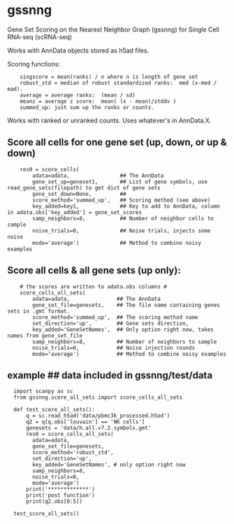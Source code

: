 # gssnng
Gene Set Scoring on the Nearest Neighbor Graph (gssnng) for Single Cell RNA-seq (scRNA-seq)

Works with AnnData objects stored as h5ad files.

Scoring functions:
```
    singscore = mean(ranks) / n where n is length of gene set
    robust_std = median of robust standardized ranks:  med (x-med / mad).
    average = average ranks:  (mean / sd)
    meanz = average z score:  mean( (x - mean)/stddv )
    summed_up: just sum up the ranks or counts.
```

Works with ranked or unranked counts.  Uses whatever's in AnnData.X.


## Score all cells for one gene set (up, down, or up & down)
```
    res0 = score_cells(
        adata=adata,                ## The AnnData
        gene_set_up=geneset1,       ## List of gene symbols, use read_gene_sets(filepath) to get dict of gene sets
        gene_set_down=None,         ##
        score_method='summed_up',   ## Scoring method (see above)
        key_added=key1,             ## Key to add to AnnData, column in adata.obs['key_added'] = gene_set_scores
        samp_neighbors=8,           ## Number of neighbor cells to sample
        noise_trials=0,             ## Noise trials, injects some noise
        mode='average')             ## Method to combine noisy examples
```

## Score all cells & all gene sets (up only):
```
    # the scores are written to adata.obs columns #
    score_cells_all_sets(
        adata=adata,               ## The AnnData
        gene_set_file=genesets,    ## The file name containing genes sets in .gmt format.
        score_method='summed_up',  ## The scoring method name 
        set_direction='up',        ## Gene sets direction,
        key_added='GeneSetNames',  ## Only option right now, takes names from gene_set_file
        samp_neighbors=8,          ## Number of neighbors to sample
        noise_trials=0,            ## Noise injection rounds
        mode='average')            ## Method to combine noisy examples
```

## example ## data included in gssnng/test/data ##
```
  import scanpy as sc
  from gssnng.score_all_sets import score_cells_all_sets

  def test_score_all_sets():
      q = sc.read_h5ad('data/pbmc3k_processed.h5ad')
      q2 = q[q.obs['louvain'] == 'NK cells']
      genesets = 'data/h.all.v7.2.symbols.gmt'
      res0 = score_cells_all_sets(
        adata=adata,
        gene_set_file=genesets,
        score_method='robust_std',
        set_direction='up',
        key_added='GeneSetNames', # only option right now
        samp_neighbors=8,
        noise_trials=0,
        mode='average')
      print('*************')
      print('post function')
      print(q2.obs[0:5])

  test_score_all_sets()
```
